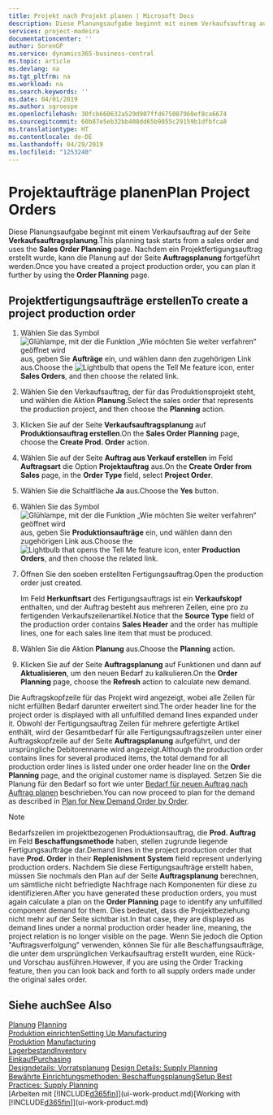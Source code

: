 ```yaml
---
title: Projekt nach Projekt planen | Microsoft Docs
description: Diese Planungsaufgabe beginnt mit einem Verkaufsauftrag auf der Seite **Verkaufsauftragsplanung**. Nachdem ein Projektfertigungsauftrag erstellt wurde, kann die Planung auf der Seite **Auftragsplanung** fortgeführt werden.
services: project-madeira
documentationcenter: ''
author: SorenGP
ms.service: dynamics365-business-central
ms.topic: article
ms.devlang: na
ms.tgt_pltfrm: na
ms.workload: na
ms.search.keywords: ''
ms.date: 04/01/2019
ms.author: sgroespe
ms.openlocfilehash: 30fcb660632a529d907ffd675087960ef8ca6674
ms.sourcegitcommit: 60b87e5eb32bb408dd65b9855c29159b1dfbfca8
ms.translationtype: HT
ms.contentlocale: de-DE
ms.lasthandoff: 04/29/2019
ms.locfileid: "1253240"
---
```

# <a name="plan-project-orders"></a><span data-ttu-id="fe33c-104">Projektaufträge planen</span><span class="sxs-lookup"><span data-stu-id="fe33c-104">Plan Project Orders</span></span>
<span data-ttu-id="fe33c-105">Diese Planungsaufgabe beginnt mit einem Verkaufsauftrag auf der Seite **Verkaufsauftragsplanung**.</span><span class="sxs-lookup"><span data-stu-id="fe33c-105">This planning task starts from a sales order and uses the **Sales Order Planning** page.</span></span> <span data-ttu-id="fe33c-106">Nachdem ein Projektfertigungsauftrag erstellt wurde, kann die Planung auf der Seite **Auftragsplanung** fortgeführt werden.</span><span class="sxs-lookup"><span data-stu-id="fe33c-106">Once you have created a project production order, you can plan it further by using the **Order Planning** page.</span></span>  

## <a name="to-create-a-project-production-order"></a><span data-ttu-id="fe33c-107">Projektfertigungsaufträge erstellen</span><span class="sxs-lookup"><span data-stu-id="fe33c-107">To create a project production order</span></span>  

1.  <span data-ttu-id="fe33c-108">Wählen Sie das Symbol ![Glühlampe, mit der die Funktion „Wie möchten Sie weiter verfahren“ geöffnet wird](media/ui-search/search_small.png "Wie möchten Sie weiter verfahren?") aus, geben Sie **Aufträge** ein, und wählen dann den zugehörigen Link aus.</span><span class="sxs-lookup"><span data-stu-id="fe33c-108">Choose the ![Lightbulb that opens the Tell Me feature](media/ui-search/search_small.png "Tell me what you want to do") icon, enter **Sales Orders**, and then choose the related link.</span></span>  
2.  <span data-ttu-id="fe33c-109">Wählen Sie den Verkaufsauftrag, der für das Produktionsprojekt steht, und wählen die Aktion **Planung**.</span><span class="sxs-lookup"><span data-stu-id="fe33c-109">Select the sales order that represents the production project, and then choose the **Planning** action.</span></span>  
4.  <span data-ttu-id="fe33c-110">Klicken Sie auf der Seite **Verkaufsauftragsplanung** auf  **Produktionsauftrag erstellen**.</span><span class="sxs-lookup"><span data-stu-id="fe33c-110">On the **Sales Order Planning** page, choose  the **Create Prod. Order** action.</span></span>  
5.  <span data-ttu-id="fe33c-111">Wählen Sie auf der Seite **Auftrag aus Verkauf erstellen** im Feld **Auftragsart** die Option **Projektauftrag** aus.</span><span class="sxs-lookup"><span data-stu-id="fe33c-111">On the **Create Order from Sales** page, in the **Order Type** field, select **Project Order**.</span></span>  
6.  <span data-ttu-id="fe33c-112">Wählen Sie die Schaltfläche **Ja** aus.</span><span class="sxs-lookup"><span data-stu-id="fe33c-112">Choose the **Yes** button.</span></span>  
7.  <span data-ttu-id="fe33c-113">Wählen Sie das Symbol ![Glühlampe, mit der die Funktion „Wie möchten Sie weiter verfahren“ geöffnet wird](media/ui-search/search_small.png "Wie möchten Sie weiter verfahren?") aus, geben Sie **Produktionsaufträge** ein, und wählen dann den zugehörigen Link aus.</span><span class="sxs-lookup"><span data-stu-id="fe33c-113">Choose the ![Lightbulb that opens the Tell Me feature](media/ui-search/search_small.png "Tell me what you want to do") icon, enter **Production Orders**, and then choose the related link.</span></span>
8. <span data-ttu-id="fe33c-114">Öffnen Sie den soeben erstellten Fertigungsauftrag.</span><span class="sxs-lookup"><span data-stu-id="fe33c-114">Open the production order just created.</span></span>  

    <span data-ttu-id="fe33c-115">Im Feld **Herkunftsart** des Fertigungsauftrags ist ein **Verkaufskopf** enthalten, und der Auftrag besteht aus mehreren Zeilen, eine pro zu fertigenden Verkaufszeilenartikel.</span><span class="sxs-lookup"><span data-stu-id="fe33c-115">Notice that the **Source Type** field of the production order contains **Sales Header** and the order has multiple lines, one for each sales line item that must be produced.</span></span>  
9. <span data-ttu-id="fe33c-116">Wählen Sie die Aktion **Planung** aus.</span><span class="sxs-lookup"><span data-stu-id="fe33c-116">Choose the **Planning** action.</span></span>
10. <span data-ttu-id="fe33c-117">Klicken Sie auf der Seite **Auftragsplanung** auf Funktionen und dann auf **Aktualisieren**, um den neuen Bedarf zu kalkulieren.</span><span class="sxs-lookup"><span data-stu-id="fe33c-117">On the **Order Planning** page, choose the **Refresh** action to calculate new demand.</span></span>  

<span data-ttu-id="fe33c-118">Die Auftragskopfzeile für das Projekt wird angezeigt, wobei alle Zeilen für nicht erfüllten Bedarf darunter erweitert sind.</span><span class="sxs-lookup"><span data-stu-id="fe33c-118">The order header line for the project order is displayed with all unfulfilled demand lines expanded under it.</span></span> <span data-ttu-id="fe33c-119">Obwohl der Fertigungsauftrag Zeilen für mehrere gefertigte Artikel enthält, wird der Gesamtbedarf für alle Fertigungsauftragszeilen unter einer Auftragskopfzeile auf der Seite **Auftragsplanung** aufgeführt, und der ursprüngliche Debitorenname wird angezeigt.</span><span class="sxs-lookup"><span data-stu-id="fe33c-119">Although the production order contains lines for several produced items, the total demand for all production order lines is listed under one order header line on the **Order Planning** page, and the original customer name is displayed.</span></span> <span data-ttu-id="fe33c-120">Setzen Sie die Planung für den Bedarf so fort wie unter [Bedarf für neuen Auftrag nach Auftrag planen](production-how-to-plan-for-new-demand.md) beschrieben.</span><span class="sxs-lookup"><span data-stu-id="fe33c-120">You can now proceed to plan for the demand as described in [Plan for New Demand Order by Order](production-how-to-plan-for-new-demand.md).</span></span>  

> [!NOTE]  
>  <span data-ttu-id="fe33c-121">Bedarfszeilen im projektbezogenen Produktionsauftrag, die **Prod. Auftrag** im Feld **Beschaffungsmethode** haben, stellen zugrunde liegende Fertigungsaufträge dar.</span><span class="sxs-lookup"><span data-stu-id="fe33c-121">Demand lines in the project production order that have **Prod. Order** in their **Replenishment System** field represent underlying production orders.</span></span> <span data-ttu-id="fe33c-122">Nachdem Sie diese Fertigungsaufträge erstellt haben, müssen Sie nochmals den Plan auf der Seite **Auftragsplanung** berechnen, um sämtliche nicht befriedigte Nachfrage nach Komponenten für diese zu identifizieren.</span><span class="sxs-lookup"><span data-stu-id="fe33c-122">After you have generated these production orders, you must again calculate a plan on the **Order Planning** page to identify any unfulfilled component demand for them.</span></span> <span data-ttu-id="fe33c-123">Dies bedeutet, dass die Projektbeziehung nicht mehr auf der Seite sichtbar ist.</span><span class="sxs-lookup"><span data-stu-id="fe33c-123">In that case, they are displayed as demand lines under a normal production order header line, meaning, the project relation is no longer visible on the page.</span></span> <span data-ttu-id="fe33c-124">Wenn Sie jedoch die Option "Auftragsverfolgung" verwenden, können Sie für alle Beschaffungsaufträge, die unter dem ursprünglichen Verkaufsauftrag erstellt wurden, eine Rück- und Vorschau ausführen.</span><span class="sxs-lookup"><span data-stu-id="fe33c-124">However, if you are using the Order Tracking feature, then you can look back and forth to all supply orders made under the original sales order.</span></span>  

## <a name="see-also"></a><span data-ttu-id="fe33c-125">Siehe auch</span><span class="sxs-lookup"><span data-stu-id="fe33c-125">See Also</span></span>
<span data-ttu-id="fe33c-126">[Planung](production-planning.md) </span><span class="sxs-lookup"><span data-stu-id="fe33c-126">[Planning](production-planning.md) </span></span>  
[<span data-ttu-id="fe33c-127">Produktion einrichten</span><span class="sxs-lookup"><span data-stu-id="fe33c-127">Setting Up Manufacturing</span></span>](production-configure-production-processes.md)  
<span data-ttu-id="fe33c-128">[Produktion](production-manage-manufacturing.md)  </span><span class="sxs-lookup"><span data-stu-id="fe33c-128">[Manufacturing](production-manage-manufacturing.md)  </span></span>  
[<span data-ttu-id="fe33c-129">Lagerbestand</span><span class="sxs-lookup"><span data-stu-id="fe33c-129">Inventory</span></span>](inventory-manage-inventory.md)  
[<span data-ttu-id="fe33c-130">Einkauf</span><span class="sxs-lookup"><span data-stu-id="fe33c-130">Purchasing</span></span>](purchasing-manage-purchasing.md)  
<span data-ttu-id="fe33c-131">[Designdetails: Vorratsplanung](design-details-supply-planning.md) </span><span class="sxs-lookup"><span data-stu-id="fe33c-131">[Design Details: Supply Planning](design-details-supply-planning.md) </span></span>  
[<span data-ttu-id="fe33c-132">Bewährte Einrichtungsmethoden: Beschaffungsplanung</span><span class="sxs-lookup"><span data-stu-id="fe33c-132">Setup Best Practices: Supply Planning</span></span>](setup-best-practices-supply-planning.md)  
<span data-ttu-id="fe33c-133">[Arbeiten mit [!INCLUDE[d365fin](includes/d365fin_md.md)]](ui-work-product.md)</span><span class="sxs-lookup"><span data-stu-id="fe33c-133">[Working with [!INCLUDE[d365fin](includes/d365fin_md.md)]](ui-work-product.md)</span></span>
